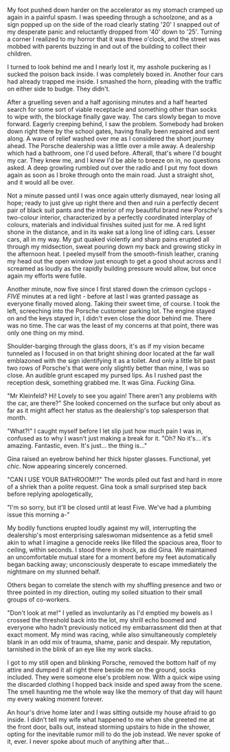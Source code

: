 My foot pushed down harder on the accelerator as my stomach cramped up again in a painful spasm. I was speeding through a schoolzone, and as a sign popped up on the side of the road clearly stating '20' I snapped out of my desperate panic and reluctantly dropped from '40' down to '25'. Turning a corner I realized to my horror that it was three o'clock, and the street was mobbed with parents buzzing in and out of the building to collect their children. 

I turned to look behind me and I nearly lost it, my asshole puckering as I sucked the poison back inside. I was completely boxed in. Another four cars had already trapped me inside. I smashed the horn, pleading with the traffic on either side to budge. They didn't. 

After a gruelling seven and a half agonising minutes and a half hearted search for some sort of viable receptacle and something other than socks to wipe with, the blockage finally gave way. The cars slowly began to move forward. Eagerly creeping behind, I saw the problem. Somebody had broken down right there by the school gates, having finally been repaired and sent along. A wave of relief washed over me as I considered the short journey ahead. The Porsche dealership was a little over a mile away. A dealership which had a bathroom, one I'd used before. Afterall, that's where I'd bought my car. They knew me, and I knew I'd be able to breeze on in, no questions asked. A deep growling rumbled out over the radio and I put my foot down again as soon as I broke through onto the main road. Just a straight shot, and it would all be over. 

Not a minute passed until I was once again utterly dismayed, near losing all hope; ready to just give up right there and then and ruin a perfectly decent pair of black suit pants and the interior of my beautiful brand new Porsche's two-colour interior, characterized by a perfectly coordinated interplay of colours, materials and individual finishes suited just for me. A red light shone in the distance, and in its wake sat a long line of idling cars. Lesser cars, all in my way. My gut quaked violently and sharp pains erupted all through my midsection, sweat pouring down my back and growing sticky in the afternoon heat. I peeled myself from the smooth-finish leather, craning my head out the open window just enough to get a good shout across and I screamed as loudly as the rapidly building pressure would allow, but once again my efforts were futile. 

Another minute, now five since I first stared down the crimson cyclops - *FIVE* minutes at a red light - before at last I was granted passage as everyone finally moved along. Taking their sweet time, of course. I took the left, screeching into the Porsche customer parking lot. The engine stayed on and the keys stayed in, I didn't even close the door behind me. There was no time. The car was the least of my concerns at that point, there was only one thing on my mind. 

Shoulder-barging through the glass doors, it's as if my vision became tunneled as I focused in on that bright shining door located at the far wall emblazoned with the sign identifying it as a toilet. And only a little bit past two rows of Porsche's that were only slightly better than mine, I was so close. An audible grunt escaped my pursed lips. As I rushed past the reception desk, something grabbed me. It was Gina. *Fucking* Gina. 

"Mr Kleinfeld? Hi! Lovely to see you again! There aren't any problems with the car, are there?" She looked concerned on the surface but only about as far as it might affect her status as the dealership's top salesperson that month. 

"What?!" I caught myself before I let slip just how much pain I was in, confused as to why I wasn't just making a break for it. "Oh? No it's… it's amazing. Fantastic, even. It's just… the thing is…" 

Gina raised an eyebrow behind her thick hipster glasses. Functional, yet *chic*. Now appearing sincerely concerned. 

"CAN I USE YOUR BATHROOM!?" The words piled out fast and hard in more of a shriek than a polite request. Gina took a small surprised step back before replying apologetically,

"I'm so sorry, but it'll be closed until at least Five. We've had a plumbing issue this morning a-" 

My bodily functions erupted loudly against my will, interrupting the dealership's most enterprising saleswoman midsentence as a fetid smell akin to what I imagine a genocide reeks like filled the spacious area, floor to ceiling, within seconds. I stood there in shock, as did Gina. We maintained an uncomfortable mutual stare for a moment before my feet automatically began backing away; unconsciously desperate to escape immediately the nightmare on my stunned behalf.

Others began to correlate the stench with my shuffling presence and two or three pointed in my direction, outing my soiled situation to their small groups of co-workers. 

"Don't look at me!" I yelled as involuntarily as I'd emptied my bowels as I crossed the threshold back into the lot, my shrill echo boomed and everyone who hadn't previously noticed my embarrassment did then at that exact moment. My mind was racing, while also simultaneously completely blank in an odd mix of trauma, shame, panic and despair. My reputation, tarnished in the blink of an eye like my work slacks. 

I got to my still open and blinking Porsche, removed the bottom half of my attire and dumped it all right there beside me on the ground, socks included. They were someone else's problem now. With a quick wipe using the discarded clothing I hopped back inside and sped away from the scene. The smell haunting me the whole way like the memory of that day will haunt my every waking moment forever. 

An hour's drive home later and I was sitting outside my house afraid to go inside. I didn't tell my wife what happened to me when she greeted me at the front door, balls out, instead storming upstairs to hide in the shower, opting for the inevitable rumor mill to do the job instead. We never spoke of it, ever. I never spoke about much of anything after that…